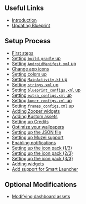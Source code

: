 ## Useful Links
* [Introduction](https://github.com/jahirfiquitiva/Blueprint/wiki)
* [Updating Blueprint](https://github.com/jahirfiquitiva/Blueprint/wiki/How-to-update)

## Setup Process
* [First steps](https://github.com/jahirfiquitiva/Blueprint/wiki/Importing-the-Project)
* [Setting `build.gradle` up](https://github.com/jahirfiquitiva/Blueprint/wiki/Setting-up-your-project%27s-build.gradle)
* [Setting `AndroidManifest.xml` up](https://github.com/jahirfiquitiva/Blueprint/wiki/Setting-up-your-project%27s-AndroidManifest.xml)
* [Change app icons](https://github.com/jahirfiquitiva/Blueprint/wiki/Changing-app-launcher-and-splash-screen-icons)
* [Setting colors up](https://github.com/jahirfiquitiva/Blueprint/wiki/Setting-up-colors.xml)
* [Setting `MainActivity.kt` up](https://github.com/jahirfiquitiva/Blueprint/wiki/Setting-up-your-MainActivity.kt)
* [Setting `strings.xml` up](https://github.com/jahirfiquitiva/Blueprint/wiki/Setting-up-strings.xml)
* [Setting `blueprint_configs.xml` up](https://github.com/jahirfiquitiva/Blueprint/wiki/Setting-up-blueprint_configs.xml)
* [Setting `extra_configs.xml` up](https://github.com/jahirfiquitiva/Blueprint/wiki/Setting-up-extra_configs.xml)
* [Setting `kuper_configs.xml` up](https://github.com/jahirfiquitiva/Blueprint/wiki/Setting-up-kuper_configs.xml)
* [Setting `frames_configs.xml` up](https://github.com/jahirfiquitiva/Blueprint/wiki/Setting-up-frames_configs.xml)
* [Adding Zooper widgets](https://github.com/jahirfiquitiva/Blueprint/wiki/Adding-Zooper-widgets)
* [Adding Kustom assets](https://github.com/jahirfiquitiva/Blueprint/wiki/Adding-Kustom-assets)
* [Setting up Credits](https://github.com/jahirfiquitiva/Blueprint/wiki/Setting-up-your-project---credits_configs.xml)
* [Optimize your wallpapers](https://github.com/jahirfiquitiva/Blueprint/wiki/Optimize-your-wallpapers-for-faster-load)
* [Setting up the JSON file](https://github.com/jahirfiquitiva/Blueprint/wiki/Setting-up-your-json-file)
* [Setting up Muzei support](https://github.com/jahirfiquitiva/Blueprint/wiki/Setting-up-Muzei-support)
* [Enabling notifications](https://github.com/jahirfiquitiva/Blueprint/wiki/Enabling-notifications)
* [Setting up the icon pack (1/3)](https://github.com/jahirfiquitiva/Blueprint/wiki/Setting-up-icon-pack-(Part-1))
* [Setting up the icon pack (2/3)](https://github.com/jahirfiquitiva/Blueprint/wiki/Setting-up-icon-pack-(Part-2))
* [Setting up the icon pack (3/3)](https://github.com/jahirfiquitiva/Blueprint/wiki/Setting-up-icon-pack-(Part-3))
* [Adding widgets](https://github.com/jahirfiquitiva/Blueprint/wiki/Adding-app-widgets)
* [Add support for Smart Launcher](https://github.com/jahirfiquitiva/Blueprint/wiki/Adding-support-for-Smart-Launcher)

## Optional Modifications
* [Modifying dashboard assets](https://github.com/jahirfiquitiva/Blueprint/wiki/Modifying-dashboard-assets)
